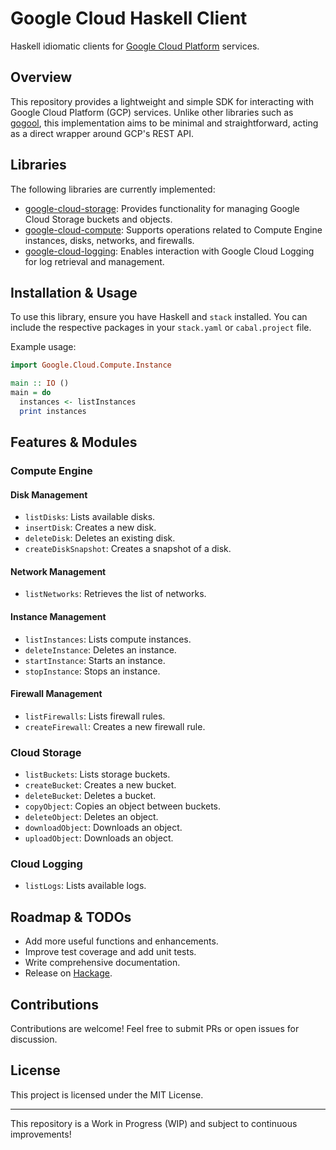 
# Google Cloud Haskell Client

Haskell idiomatic clients for [Google Cloud Platform](https://cloud.google.com/) services.

## Overview
This repository provides a lightweight and simple SDK for interacting with Google Cloud Platform (GCP) services. Unlike other libraries such as [gogool](https://github.com/gogool), this implementation aims to be minimal and straightforward, acting as a direct wrapper around GCP's REST API.

## Libraries
The following libraries are currently implemented:

- [google-cloud-storage](lib/google-cloud-storage): Provides functionality for managing Google Cloud Storage buckets and objects.
- [google-cloud-compute](lib/google-cloud-compute): Supports operations related to Compute Engine instances, disks, networks, and firewalls.
- [google-cloud-logging](lib/google-cloud-logging): Enables interaction with Google Cloud Logging for log retrieval and management.

## Installation & Usage
To use this library, ensure you have Haskell and `stack` installed. You can include the respective packages in your `stack.yaml` or `cabal.project` file.

Example usage:
```haskell
import Google.Cloud.Compute.Instance

main :: IO ()
main = do
  instances <- listInstances
  print instances
```

## Features & Modules

### Compute Engine

#### Disk Management
- `listDisks`: Lists available disks.
- `insertDisk`: Creates a new disk.
- `deleteDisk`: Deletes an existing disk.
- `createDiskSnapshot`: Creates a snapshot of a disk.

#### Network Management
- `listNetworks`: Retrieves the list of networks.

#### Instance Management
- `listInstances`: Lists compute instances.
- `deleteInstance`: Deletes an instance.
- `startInstance`: Starts an instance.
- `stopInstance`: Stops an instance.

#### Firewall Management
- `listFirewalls`: Lists firewall rules.
- `createFirewall`: Creates a new firewall rule.

### Cloud Storage
- `listBuckets`: Lists storage buckets.
- `createBucket`: Creates a new bucket.
- `deleteBucket`: Deletes a bucket.
- `copyObject`: Copies an object between buckets.
- `deleteObject`: Deletes an object.
- `downloadObject`: Downloads an object.
- `uploadObject`: Downloads an object.

### Cloud Logging
- `listLogs`: Lists available logs.

## Roadmap & TODOs
- Add more useful functions and enhancements.
- Improve test coverage and add unit tests.
- Write comprehensive documentation.
- Release on [Hackage](https://hackage.haskell.org/).

## Contributions
Contributions are welcome! Feel free to submit PRs or open issues for discussion.

## License
This project is licensed under the MIT License.

---
This repository is a Work in Progress (WIP) and subject to continuous improvements!
